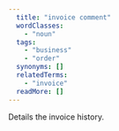 ```yaml
---
  title: "invoice comment"
  wordClasses: 
    - "noun"
  tags: 
    - "business"
    - "order"
  synonyms: []
  relatedTerms: 
    - "invoice"
  readMore: []
---
```

Details the invoice history.
